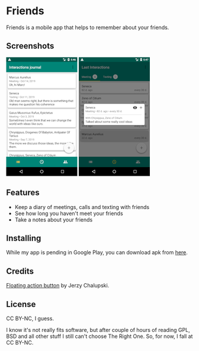 # Friends

Friends is a mobile app that helps to remember about your friends. 

## Screenshots

![Log](https://github.com/kirillsmirnov1/Friends-reminder-android/blob/dev/Screenshots/log.png) ![Last interactions](https://github.com/kirillsmirnov1/Friends-reminder-android/blob/dev/Screenshots/last_interactions.png)

## Features

* Keep a diary of meetings, calls and texting with friends
* See how long you haven't meet your friends
* Take a notes about your friends

## Installing

While my app is pending in Google Play, you can download apk from [here](https://github.com/kirillsmirnov1/Friends-reminder-android/releases).

## Credits

[Floating action button](https://github.com/futuresimple/android-floating-action-button) by Jerzy Chalupski.

## License

CC BY-NC, I guess.

I know it's not really fits software, but after couple of hours of reading GPL, BSD and all other stuff I still can't choose The Right One. So, for now, I fall at CC BY-NC.